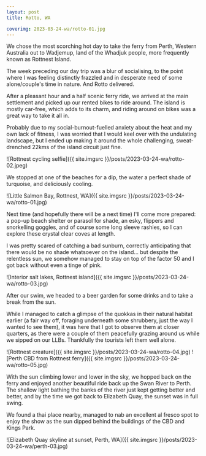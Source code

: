 ```yaml
---
layout: post
title: Rotto, WA

coverimg: 2023-03-24-wa/rotto-01.jpg
---
```


We chose the most scorching hot day to take the ferry from Perth, Western Australia out to Wadjemup, land of the Whadjuk people, more frequently known as Rottnest Island. 

The week preceding our day trip was a blur of socialising, to the point where I was feeling distinctly frazzled and in desperate need of some alone/couple's time in nature. And Rotto delivered.

After a pleasant hour and a half scenic ferry ride, we arrived at the main settlement and picked up our rented bikes to ride around. The island is mostly car-free, which adds to its charm, and riding around on bikes was a great way to take it all in. 

Probably due to my social-burnout-fuelled anxiety about the heat and my own lack of fitness, I was worried that I would keel over with the undulating landscape, but I ended up making it around the whole challenging, sweat-drenched 22kms of the island circuit just fine. 

![Rottnest cycling selfie]({{ site.imgsrc }}/posts/2023-03-24-wa/rotto-02.jpeg)

We stopped at one of the beaches for a dip, the water a perfect shade of turquoise, and deliciously cooling. 

![Little Salmon Bay, Rottnest, WA]({{ site.imgsrc }}/posts/2023-03-24-wa/rotto-01.jpg)

Next time (and hopefully there will be a next time) I'll come more prepared: a pop-up beach shelter or parasol for shade, an esky, flippers and snorkelling goggles, and of course some long sleeve rashies, so I can explore these crystal clear coves at length.

I was pretty scared of catching a bad sunburn, correctly anticipating that there would be no shade whatsoever on the island… but despite the relentless sun, we somehow managed to stay on top of the factor 50 and I got back without even a tinge of pink.

![Interior salt lakes, Rottnest island]({{ site.imgsrc }}/posts/2023-03-24-wa/rotto-03.jpg)

After our swim, we headed to a beer garden for some drinks and to take a break from the sun. 

While I managed to catch a glimpse of the quokkas in their natural habitat earlier (a fair way off, foraging underneath some shrubbery, just the way I wanted to see them), it was here that I got to observe them at closer quarters, as there were a couple of them peacefully grazing around us while we sipped on our LLBs. Thankfully the tourists left them well alone.

![Rottnest creature]({{ site.imgsrc }}/posts/2023-03-24-wa/rotto-04.jpg)
![Perth CBD from Rottnest ferry]({{ site.imgsrc }}/posts/2023-03-24-wa/rotto-05.jpg)

With the sun climbing lower and lower in the sky, we hopped back on the ferry and enjoyed another beautiful ride back up the Swan River to Perth. The shallow light bathing the banks of the river just kept getting better and better, and by the time we got back to Elizabeth Quay, the sunset was in full swing. 

We found a thai place nearby, managed to nab an excellent al fresco spot to enjoy the show as the sun dipped behind the buildings of the CBD and Kings Park.

![Elizabeth Quay skyline at sunset, Perth, WA]({{ site.imgsrc }}/posts/2023-03-24-wa/perth-03.jpg)
